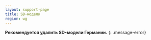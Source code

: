 ```yaml
---
layout: support-page
title: SD-модели
region: wg
---
```


**Рекомендуется удалить SD-модели Германии.**
{: .message-error}

